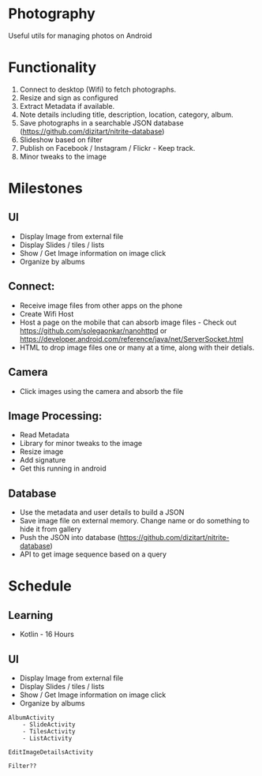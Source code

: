 # Photography
Useful utils for managing photos on Android

# Functionality
1. Connect to desktop (Wifi) to fetch photographs.
2. Resize and sign as configured
3. Extract Metadata if available.
4. Note details including title, description, location, category, album.
5. Save photographs in a searchable JSON database (https://github.com/dizitart/nitrite-database)
6. Slideshow based on filter
7. Publish on Facebook / Instagram / Flickr - Keep track.
8. Minor tweaks to the image

# Milestones
## UI
* Display Image from external file
* Display Slides / tiles / lists
* Show / Get Image information on image click
* Organize by albums

## Connect:
* Receive image files from other apps on the phone
* Create Wifi Host
* Host a page on the mobile that can absorb image files - Check out https://github.com/solegaonkar/nanohttpd or https://developer.android.com/reference/java/net/ServerSocket.html
* HTML to drop image files one or many at a time, along with their detials.

## Camera
* Click images using the camera and absorb the file

## Image Processing:
* Read Metadata
* Library for minor tweaks to the image
* Resize image
* Add signature
* Get this running in android

## Database
* Use the metadata and user details to build a JSON
* Save image file on external memory. Change name or do something to hide it from gallery
* Push the JSON into database (https://github.com/dizitart/nitrite-database)
* API to get image sequence based on a query


# Schedule
## Learning
* Kotlin - 16 Hours

## UI
* Display Image from external file
* Display Slides / tiles / lists
* Show / Get Image information on image click
* Organize by albums
```
AlbumActivity
    - SlideActivity
    - TilesActivity
    - ListActivity

EditImageDetailsActivity

Filter??
```
